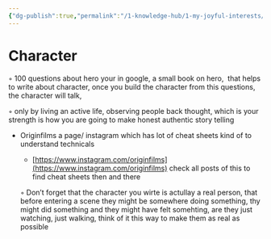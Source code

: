 ```yaml
---
{"dg-publish":true,"permalink":"/1-knowledge-hub/1-my-joyful-interests/film-making/creative-help/character/","noteIcon":""}
---
```


# Character

◦ 100 questions about hero your in google, a small book on hero,  that helps to write about character, once you build the character from this questions, the character will talk,

◦ only by living an active life, observing people back thought, which is your strength is how you are going to make honest authentic story telling

- Originfilms a page/ instagram which has lot of cheat sheets kind of to understand technicals
    
    - [https://www.instagram.com/originfilms](https://www.instagram.com/originfilms) check all posts of this to find cheat sheets then and there
    
    ◦ Don’t forget that the character you wirte is actullay a real person, that before entering a scene they might be somewhere doing something, thy might did something and they might have felt somehting, are they just watching, just walking, think of it this way to make them as real as possible